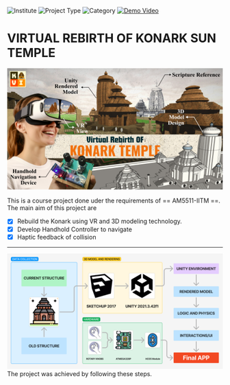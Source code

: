 ![Institute](https://img.shields.io/badge/Institute-IIT%20Madras-219ebc?style=flat-square) ![Project Type](https://img.shields.io/badge/Project%20Type-Virtual%20Reality-f77f00?style=flat-square) ![Category](https://img.shields.io/badge/Course-AM5511-006d77?style=flat-square) [![Demo Video](https://img.shields.io/badge/Demo-Youtube-red?style=flat-square)](https://youtu.be/iIKvO78teYw) 

# **VIRTUAL REBIRTH OF KONARK SUN TEMPLE**
![Thumbnail](/Documentation/pics/thumbnail.png)

This is a course project done uder the requirements of == AM5511-IITM ==.
The main aim of this project are
- [x] Rebuild the  Konark using VR and 3D modeling technology.
- [x] Develop Handhold Controller to navigate
- [x] Haptic feedback of collision

---
![Project Flow](Documentation/pics/projectflow.png)
The project was achieved by following these steps.